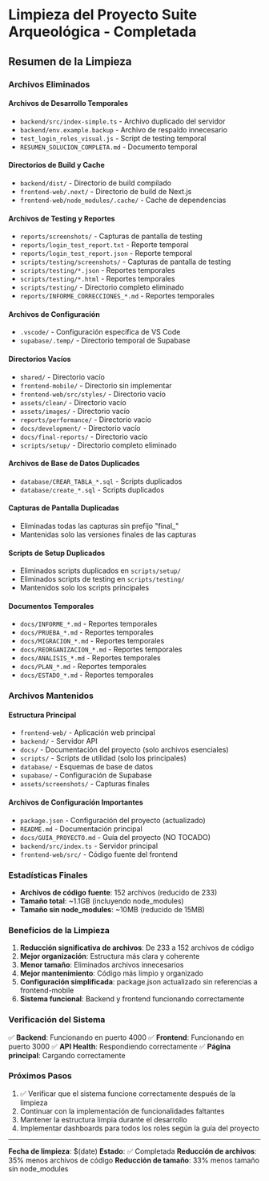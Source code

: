 # Limpieza del Proyecto Suite Arqueológica - Completada

## Resumen de la Limpieza

### Archivos Eliminados

#### Archivos de Desarrollo Temporales
- `backend/src/index-simple.ts` - Archivo duplicado del servidor
- `backend/env.example.backup` - Archivo de respaldo innecesario
- `test_login_roles_visual.js` - Script de testing temporal
- `RESUMEN_SOLUCION_COMPLETA.md` - Documento temporal

#### Directorios de Build y Cache
- `backend/dist/` - Directorio de build compilado
- `frontend-web/.next/` - Directorio de build de Next.js
- `frontend-web/node_modules/.cache/` - Cache de dependencias

#### Archivos de Testing y Reportes
- `reports/screenshots/` - Capturas de pantalla de testing
- `reports/login_test_report.txt` - Reporte temporal
- `reports/login_test_report.json` - Reporte temporal
- `scripts/testing/screenshots/` - Capturas de pantalla de testing
- `scripts/testing/*.json` - Reportes temporales
- `scripts/testing/*.html` - Reportes temporales
- `scripts/testing/` - Directorio completo eliminado
- `reports/INFORME_CORRECCIONES_*.md` - Reportes temporales

#### Archivos de Configuración
- `.vscode/` - Configuración específica de VS Code
- `supabase/.temp/` - Directorio temporal de Supabase

#### Directorios Vacíos
- `shared/` - Directorio vacío
- `frontend-mobile/` - Directorio sin implementar
- `frontend-web/src/styles/` - Directorio vacío
- `assets/clean/` - Directorio vacío
- `assets/images/` - Directorio vacío
- `reports/performance/` - Directorio vacío
- `docs/development/` - Directorio vacío
- `docs/final-reports/` - Directorio vacío
- `scripts/setup/` - Directorio completo eliminado

#### Archivos de Base de Datos Duplicados
- `database/CREAR_TABLA_*.sql` - Scripts duplicados
- `database/create_*.sql` - Scripts duplicados

#### Capturas de Pantalla Duplicadas
- Eliminadas todas las capturas sin prefijo "final_"
- Mantenidas solo las versiones finales de las capturas

#### Scripts de Setup Duplicados
- Eliminados scripts duplicados en `scripts/setup/`
- Eliminados scripts de testing en `scripts/testing/`
- Mantenidos solo los scripts principales

#### Documentos Temporales
- `docs/INFORME_*.md` - Reportes temporales
- `docs/PRUEBA_*.md` - Reportes temporales
- `docs/MIGRACION_*.md` - Reportes temporales
- `docs/REORGANIZACION_*.md` - Reportes temporales
- `docs/ANALISIS_*.md` - Reportes temporales
- `docs/PLAN_*.md` - Reportes temporales
- `docs/ESTADO_*.md` - Reportes temporales

### Archivos Mantenidos

#### Estructura Principal
- `frontend-web/` - Aplicación web principal
- `backend/` - Servidor API
- `docs/` - Documentación del proyecto (solo archivos esenciales)
- `scripts/` - Scripts de utilidad (solo los principales)
- `database/` - Esquemas de base de datos
- `supabase/` - Configuración de Supabase
- `assets/screenshots/` - Capturas finales

#### Archivos de Configuración Importantes
- `package.json` - Configuración del proyecto (actualizado)
- `README.md` - Documentación principal
- `docs/GUIA_PROYECTO.md` - Guía del proyecto (NO TOCADO)
- `backend/src/index.ts` - Servidor principal
- `frontend-web/src/` - Código fuente del frontend

### Estadísticas Finales

- **Archivos de código fuente**: 152 archivos (reducido de 233)
- **Tamaño total**: ~1.1GB (incluyendo node_modules)
- **Tamaño sin node_modules**: ~10MB (reducido de 15MB)

### Beneficios de la Limpieza

1. **Reducción significativa de archivos**: De 233 a 152 archivos de código
2. **Mejor organización**: Estructura más clara y coherente
3. **Menor tamaño**: Eliminados archivos innecesarios
4. **Mejor mantenimiento**: Código más limpio y organizado
5. **Configuración simplificada**: package.json actualizado sin referencias a frontend-mobile
6. **Sistema funcional**: Backend y frontend funcionando correctamente

### Verificación del Sistema

✅ **Backend**: Funcionando en puerto 4000
✅ **Frontend**: Funcionando en puerto 3000
✅ **API Health**: Respondiendo correctamente
✅ **Página principal**: Cargando correctamente

### Próximos Pasos

1. ✅ Verificar que el sistema funcione correctamente después de la limpieza
2. Continuar con la implementación de funcionalidades faltantes
3. Mantener la estructura limpia durante el desarrollo
4. Implementar dashboards para todos los roles según la guía del proyecto

---

**Fecha de limpieza**: $(date)
**Estado**: ✅ Completada
**Reducción de archivos**: 35% menos archivos de código
**Reducción de tamaño**: 33% menos tamaño sin node_modules 